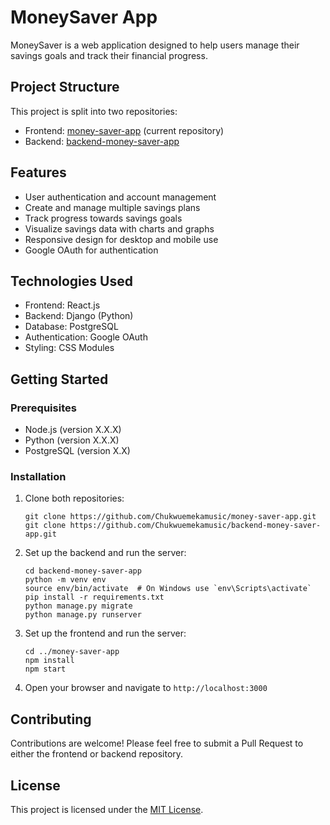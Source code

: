 # MoneySaver App

MoneySaver is a web application designed to help users manage their savings goals and track their financial progress.

## Project Structure

This project is split into two repositories:

- Frontend: [money-saver-app](https://github.com/Chukwuemekamusic/money-saver-app) (current repository)
- Backend: [backend-money-saver-app](https://github.com/Chukwuemekamusic/backend-money-saver-app)

## Features

- User authentication and account management
- Create and manage multiple savings plans
- Track progress towards savings goals
- Visualize savings data with charts and graphs
- Responsive design for desktop and mobile use
- Google OAuth for authentication

## Technologies Used

- Frontend: React.js
- Backend: Django (Python)
- Database: PostgreSQL
- Authentication: Google OAuth
- Styling: CSS Modules

## Getting Started

### Prerequisites

- Node.js (version X.X.X)
- Python (version X.X.X)
- PostgreSQL (version X.X)

### Installation

1. Clone both repositories:
   ```
   git clone https://github.com/Chukwuemekamusic/money-saver-app.git
   git clone https://github.com/Chukwuemekamusic/backend-money-saver-app.git
   ```

2. Set up the backend and run the server:
   ```
   cd backend-money-saver-app
   python -m venv env
   source env/bin/activate  # On Windows use `env\Scripts\activate`
   pip install -r requirements.txt
   python manage.py migrate
   python manage.py runserver
   ```

3. Set up the frontend and run the server:
   ```
   cd ../money-saver-app
   npm install
   npm start
   ```

4. Open your browser and navigate to `http://localhost:3000`

## Contributing

Contributions are welcome! Please feel free to submit a Pull Request to either the frontend or backend repository.

## License

This project is licensed under the [MIT License](LICENSE).
